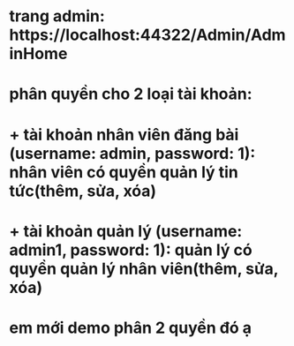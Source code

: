 # trang admin: https://localhost:44322/Admin/AdminHome 
# phân quyền cho 2 loại tài khoản:
# + tài khoản nhân viên đăng bài (username: admin, password: 1): nhân viên có quyền quản lý tin tức(thêm, sửa, xóa)
# + tài khoản quản lý (username: admin1, password: 1): quản lý có quyền quản lý nhân viên(thêm, sửa, xóa)
# em mới demo phân 2 quyền đó ạ
